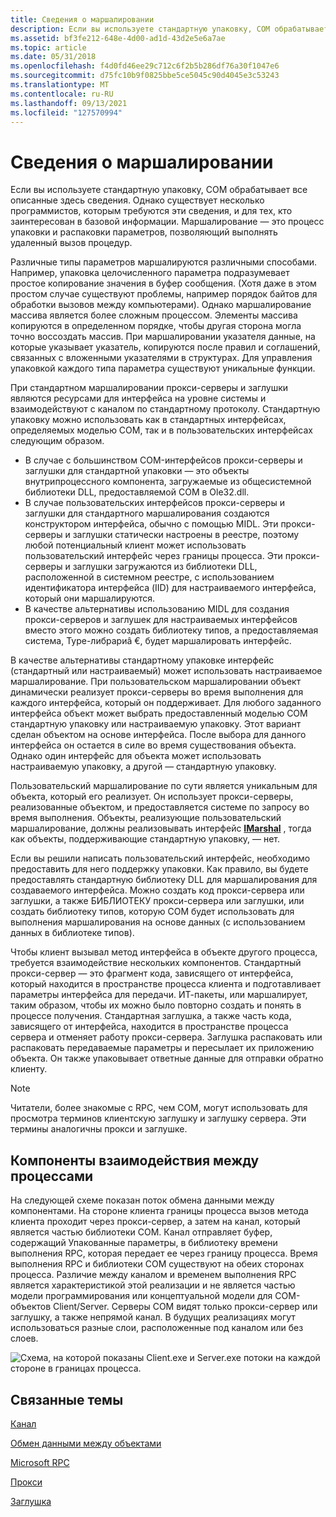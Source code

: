 ```yaml
---
title: Сведения о маршалировании
description: Если вы используете стандартную упаковку, COM обрабатывает все описанные здесь сведения.
ms.assetid: bf3fe212-648e-4d00-ad1d-43d2e5e6a7ae
ms.topic: article
ms.date: 05/31/2018
ms.openlocfilehash: f4d0fd46ee29c712c6f2b5b286df76a30f1047e6
ms.sourcegitcommit: d75fc10b9f0825bbe5ce5045c90d4045e3c53243
ms.translationtype: MT
ms.contentlocale: ru-RU
ms.lasthandoff: 09/13/2021
ms.locfileid: "127570994"
---
```

# <a name="marshaling-details"></a>Сведения о маршалировании

Если вы используете стандартную упаковку, COM обрабатывает все описанные здесь сведения. Однако существует несколько программистов, которым требуются эти сведения, и для тех, кто заинтересован в базовой информации. Маршалирование — это процесс упаковки и распаковки параметров, позволяющий выполнять удаленный вызов процедур.

Различные типы параметров маршалируются различными способами. Например, упаковка целочисленного параметра подразумевает простое копирование значения в буфер сообщения. (Хотя даже в этом простом случае существуют проблемы, например порядок байтов для обработки вызовов между компьютерами). Однако маршалирование массива является более сложным процессом. Элементы массива копируются в определенном порядке, чтобы другая сторона могла точно воссоздать массив. При маршалировании указателя данные, на которые указывает указатель, копируются после правил и соглашений, связанных с вложенными указателями в структурах. Для управления упаковкой каждого типа параметра существуют уникальные функции.

При стандартном маршалировании прокси-серверы и заглушки являются ресурсами для интерфейса на уровне системы и взаимодействуют с каналом по стандартному протоколу. Стандартную упаковку можно использовать как в стандартных интерфейсах, определяемых моделью COM, так и в пользовательских интерфейсах следующим образом.

-   В случае с большинством COM-интерфейсов прокси-серверы и заглушки для стандартной упаковки — это объекты внутрипроцессного компонента, загружаемые из общесистемной библиотеки DLL, предоставляемой COM в Ole32.dll.
-   В случае пользовательских интерфейсов прокси-серверы и заглушки для стандартного маршалирования создаются конструктором интерфейса, обычно с помощью MIDL. Эти прокси-серверы и заглушки статически настроены в реестре, поэтому любой потенциальный клиент может использовать пользовательский интерфейс через границы процесса. Эти прокси-серверы и заглушки загружаются из библиотеки DLL, расположенной в системном реестре, с использованием идентификатора интерфейса (IID) для настраиваемого интерфейса, который они маршалируются.
-   В качестве альтернативы использованию MIDL для создания прокси-серверов и заглушек для настраиваемых интерфейсов вместо этого можно создать библиотеку типов, а предоставляемая система, Type-либрариâ €, будет маршалировать интерфейс.

В качестве альтернативы стандартному упаковке интерфейс (стандартный или настраиваемый) может использовать настраиваемое маршалирование. При пользовательском маршалировании объект динамически реализует прокси-серверы во время выполнения для каждого интерфейса, который он поддерживает. Для любого заданного интерфейса объект может выбрать предоставленный моделью COM стандартную упаковку или настраиваемую упаковку. Этот вариант сделан объектом на основе интерфейса. После выбора для данного интерфейса он остается в силе во время существования объекта. Однако один интерфейс для объекта может использовать настраиваемую упаковку, а другой — стандартную упаковку.

Пользовательский маршалирование по сути является уникальным для объекта, который его реализует. Он использует прокси-серверы, реализованные объектом, и предоставляется системе по запросу во время выполнения. Объекты, реализующие пользовательский маршалирование, должны реализовывать интерфейс [**IMarshal**](/windows/win32/api/objidlbase/nn-objidlbase-imarshal) , тогда как объекты, поддерживающие стандартную упаковку, — нет.

Если вы решили написать пользовательский интерфейс, необходимо предоставить для него поддержку упаковки. Как правило, вы будете предоставлять стандартную библиотеку DLL для маршалирования для создаваемого интерфейса. Можно создать код прокси-сервера или заглушки, а также БИБЛИОТЕКУ прокси-сервера или заглушки, или создать библиотеку типов, которую COM будет использовать для выполнения маршалирования на основе данных (с использованием данных в библиотеке типов).

Чтобы клиент вызывал метод интерфейса в объекте другого процесса, требуется взаимодействие нескольких компонентов. Стандартный прокси-сервер — это фрагмент кода, зависящего от интерфейса, который находится в пространстве процесса клиента и подготавливает параметры интерфейса для передачи. ИТ-пакеты, или маршалирует, таким образом, чтобы их можно было повторно создать и понять в процессе получения. Стандартная заглушка, а также часть кода, зависящего от интерфейса, находится в пространстве процесса сервера и отменяет работу прокси-сервера. Заглушка распаковать или распаковать передаваемые параметры и пересылает их приложению объекта. Он также упаковывает ответные данные для отправки обратно клиенту.

> [!Note]  
> Читатели, более знакомые с RPC, чем COM, могут использовать для просмотра терминов клиентскую заглушку и заглушку сервера. Эти термины аналогичны прокси и заглушке.

 

## <a name="components-of-interprocess-communications"></a>Компоненты взаимодействия между процессами

На следующей схеме показан поток обмена данными между компонентами. На стороне клиента границы процесса вызов метода клиента проходит через прокси-сервер, а затем на канал, который является частью библиотеки COM. Канал отправляет буфер, содержащий Упакованные параметры, в библиотеку времени выполнения RPC, которая передает ее через границу процесса. Время выполнения RPC и библиотеки COM существуют на обеих сторонах процесса. Различие между каналом и временем выполнения RPC является характеристикой этой реализации и не является частью модели программирования или концептуальной модели для COM-объектов Client/Server. Серверы COM видят только прокси-сервер или заглушку, а также непрямой канал. В будущих реализациях могут использоваться разные слои, расположенные под каналом или без слоев.

![Схема, на которой показаны Client.exe и Server.exe потоки на каждой стороне в границах процесса.](images/457036c1-98b8-4f35-aebe-70de38112b83.png)

## <a name="related-topics"></a>Связанные темы

<dl> <dt>

[Канал](channel.md)
</dt> <dt>

[Обмен данными между объектами](inter-object-communication.md)
</dt> <dt>

[Microsoft RPC](microsoft-rpc.md)
</dt> <dt>

[Прокси](proxy.md)
</dt> <dt>

[Заглушка](stub.md)
</dt> </dl>

 

 
